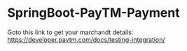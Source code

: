 # SpringBoot-PayTM-Payment

Goto this link to get your marchandt details: https://developer.paytm.com/docs/testing-integration/
